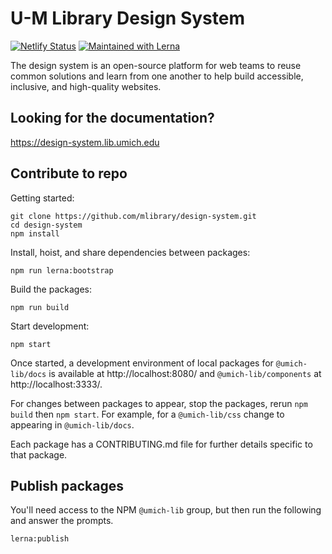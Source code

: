 # U-M Library Design System

[![Netlify Status](https://api.netlify.com/api/v1/badges/46fd3abb-e61c-4a7e-b154-c22e375a3345/deploy-status)](https://app.netlify.com/sites/umich-lib-design-system/deploys) [![Maintained with Lerna](https://img.shields.io/badge/maintained%20with-lerna-cc00ff.svg)](https://lerna.js.org/)

The design system is an open-source platform for web teams to reuse common solutions and learn from one another to help build accessible, inclusive, and high-quality websites.

## Looking for the documentation?

https://design-system.lib.umich.edu

## Contribute to repo

Getting started:

```
git clone https://github.com/mlibrary/design-system.git
cd design-system
npm install
```

Install, hoist, and share dependencies between packages:

```
npm run lerna:bootstrap
```

Build the packages:

```
npm run build
```

Start development:

```
npm start
```

Once started, a development environment of local packages for `@umich-lib/docs` is available at http://localhost:8080/ and `@umich-lib/components` at http://localhost:3333/.

For changes between packages to appear, stop the packages, rerun `npm build` then `npm start`. For example, for a `@umich-lib/css` change to appearing in `@umich-lib/docs`.

Each package has a CONTRIBUTING.md file for further details specific to that package.

## Publish packages

You'll need access to the NPM `@umich-lib` group, but then run the following and answer the prompts.

```
lerna:publish
```
